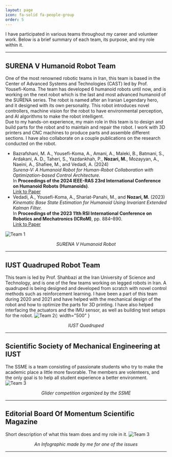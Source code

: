 ```yaml
---
layout: page
icon: fa-solid fa-people-group
order: 5
---
```

I have participated in various teams throughout my career and volunteer work. Below is a brief summary of each team, its purpose, and my role within it.

---
## SURENA V Humanoid Robot Team
One of the most renowned robotic teams in Iran, this team is based in the Center of Advanced Systems and Technologies (CAST) led by Prof. Yousefi-Koma. The team has developed 6 humanoid robots until now, and is working on the next robot which is the last and most advanced humanoid of the SURENA series. The robot is named after an Iranian Legendary hero, and it designed with its own personality. This robot introduces novel controllers, machine vision for the robot to have environmental perception, and AI algorithms to make the robot intelligent.  
Due to my hands-on experience, my main role in this team is to design and build parts for the robot and to maintain and repair the robot. I work with 3D printers and CNC machines to produce parts and assemble different sections. I have also collaborate on a couple publications on the research conducted on the robot.
- Bazrafshani, M. A., Yousefi-Koma, A., Amani, A., Maleki, B., Batmani, S., Ardakani, A. D., Taheri, S., Yazdankhah, P., **Nozari, M.**, Mozayyan, A., Naeini, A., Shafiee, M., and Vedadi, A. (2024)  
  *Surena-V: A Humanoid Robot for Human-Robot Collaboration with Optimization-based Control Architecture.*  
  In **Proceedings of the 2024 IEEE-RAS 23rd International Conference on Humanoid Robots (Humanoids)**.  
  [Link to Paper](https://ieeexplore.ieee.org/abstract/document/10769592)
- Vedadi, A., Yousefi-Koma, A., Shariat-Panahi, M., and **Nozari, M.** (2023)  
  *Kinematic Base State Estimation for Humanoid Using Invariant Extended Kalman Filter.*  
  In **Proceedings of the 2023 11th RSI International Conference on Robotics and Mechatronics (ICRoM)**, pp. 884–890.  
  [Link to Paper](https://doi.org/10.1109/icrom60803.2023.10412469)

![Team 1](/personalwebpage/images/SURENAV1.JPG)
<p align="center"><i>SURENA V Humanoid Robot</i></p>

---

## IUST Quadruped Robot Team
This team is led by Prof. Shahbazi at the Iran University of Science and Technology, and is one of the few teams working on legged robots in Iran. A quadruped is being designed and developed from scratch with novel control methods such as reinforcement learning. I have been a part of this team during 2020 and 2021 and have helped with the mechanical design of the robot and how to optimize the parts for 3D printing. I have also helped interfacing the actuators and the IMU sensor, as well as building test setups for the robot.
![Team 2](/personalwebpage/images/Quadruped.jpg){: width="500" }
<p align="center"><i>IUST Quadruped</i></p>

---

## Scientific Society of Mechanical Engineering at IUST
The SSME is a team consisting of passionate students who try to make the academic place a little more favorable. The members are volenteers, and the only goal is to help all student experience a better environment.
![Team 3](/personalwebpage/images/SSMEIUST.jpg)  
<p align="center"><i>Glider competition organized by the SSME</i></p>

---

## Editorial Board Of Momentum Scientific Magazine
Short description of what this team does and my role in it.
![Team 3](/personalwebpage/images/InforgraphicTekane.JPG)  
<p align="center"><i>An Infographic made by me for one of the issues</i></p>

---